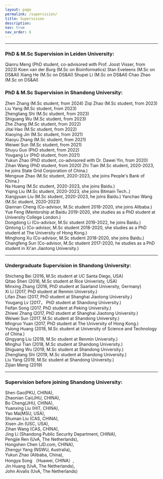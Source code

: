 ```yaml
---
layout: page
permalink: /supervision/
title: Supervision
description: 
nav: true
nav_order: 6
---
```


---

### PhD & M.Sc Supervision in Leiden University:
Qianru Meng (PhD student, co-advisored with Prof. Joost Visser, from 2023)
Koen van der Burg (M.Sc on Bioinformatics)
Stan Eveleens (M.Sc on DS&AI)
Xiang He (M.Sc on DS&AI)
Shupei Li (M.Sc on DS&AI)
Chao Zhao (M.Sc on DS&AI)

### PhD & M.Sc Supervision in Shandong University:
Zhen Zhang (M.Sc student, from 2024)
Ziqi Zhao (M.Sc student, from 2023)  
Liu Yang (M.Sc student, from 2023)  
Zhengliang Shi (M.Sc student, from 2023)  
Shiguang Wu (M.Sc student, from 2023)  
Zhe Zhang (M.Sc student, from 2022)  
Jitai Hao (M.Sc student, from 2022)  
Xiaoying Jin (M.Sc student, from 2021)  
Xiaoyu Zhang (M.Sc student, from 2021)  
Weiwei Sun (M.Sc student, from 2021)   
Shuyu Guo (PhD student, from 2022)  
Yougang Lv (PhD student, from 2021)  
Yukun Zhao (PhD student, co-advisored with Dr. Dawei Yin, from 2020)  
Zihan Wang (PhD student, from 2020)
Zhi Tian (M.Sc student, 2020-2023, he joins State Grid Corporation of China.)  
Mengxue Zhao (M.Sc student, 2020-2023, she joins People's Bank of China.)  
Na Huang (M.Sc student, 2020-2023, she joins Baidu.)  
Yiqing Liu (M.Sc student, 2020-2023, she joins Bitmain Tech..)  
Xiangyuan Liu (M.Sc student, 2020-2023, he joins Baidu.)
Yanchao Wang (M.Sc student, 2020-2023)  
Qiannan Cheng (Co-advisor, M.Sc student 2018-2020, she joins Alibaba.)  
Yue Feng (Mentorship at Baidu 2019-2020, she studies as a PhD student at University College London.)  
Dongdong Li (Co-advisor, M.Sc student 2019-2022, he joins Baidu.)  
Qintong Li (Co-advisor, M.Sc student 2018-2020, she studies as a PhD student at The University of Hong Kong.)  
Minghong Xu (Co-advisor, M.Sc student 2018-2020, she joins Baidu.)  
Changfeng Sun (Co-advisor, M.Sc student 2017-2020, he studies as a PhD student in Xi'an Jiaotong University.)  

---

### Undergraduate Supervision in Shandong University:
Shicheng Bei (2016, M.Sc student at UC Santa Diego, USA)    
Qitao Shen (2016, M.Sc student at Rice Univeristy, USA)  
Minxing Zhang (2016, PhD student at Saarland University, Germany)  
Xi Li (2017, PhD student at Renmin University.)  
Lifan Zhao (2017, PhD student at Shanghai Jiaotong University.)  
Yougang Lv (2017， PhD student at Shandong University.)  
Feifan Song (2017, PhD student at Peking University.)  
Zhiwei Zhang (2017, PhD student at Shanghai Jiaotong University.)  
Weiwei Sun (2017, M.Sc student at Shandong University.)  
Mingruo Yuan (2017, PhD student at The University of Hong Kong.)  
Yulong Huang (2018, M.Sc student at University of Science and Technology of China.)  
Qingyang Liu (2018, M.Sc student at Renmin University.)  
Minghui Tian (2018, M.Sc student at Shandong University.)  
Shiguang Wu (2019, M.Sc student at Shandong University.)  
Zhengliang Shi (2019, M.Sc student at Shandong University.)  
Liu Yang (2019, M.Sc student at Shandong University.)  
Zijian Meng (2019)  

---

### Supervision before joining Shandong University:
Shen Gao(PKU, CHINA),    
Zhaonian Cai(JHU, CHINA),     
Bo Cheng(JHU, CHINA),   
Yuanxing Liu (HIT, CHINA),   
Yao Ma(MSU, USA),   
Shuman Liu (CAS, CHINA),   
Xisen Jin (USC, USA),   
Zihan Wang (CAS, CHINA),   
Jing Li (Shandong Public Security Department, CHINA),   
Pengjie Ren (UvA, The Netherlands),   
Hongshen Chen (JD.com, CHINA),   
Zhengyi Yang (NSWU, Australia),   
Yukun Zhao (Alibaba, China),   
Hongya Song （Huawei, CHINA）,   
Jin Huang (UvA, The Netherlands),   
John Aivalis (UvA, The Netherlands)  
